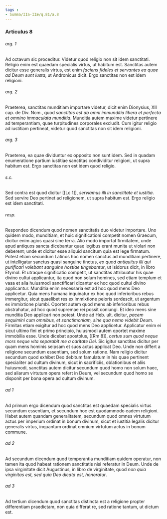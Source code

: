 ```yaml
---
tags : 
- Summa/IIa-IIæ/q.81/a.8
---
```


### Articulus 8

###### arg. 1
Ad octavum sic proceditur. Videtur quod religio non sit idem sanctitati. Religio enim est quaedam specialis virtus, ut habitum est. Sanctitas autem dicitur esse generalis virtus, est enim *faciens fideles et servantes ea quae ad Deum sunt iusta*, ut Andronicus dicit. Ergo sanctitas non est idem religioni.

###### arg. 2
Praeterea, sanctitas munditiam importare videtur, dicit enim Dionysius, XII cap. de Div. Nom., quod *sanctitas est ab omni immunditia libera et perfecta et omnino immaculata munditia*. Munditia autem maxime videtur pertinere ad temperantiam, quae turpitudines corporales excludit. Cum igitur religio ad iustitiam pertineat, videtur quod sanctitas non sit idem religioni.

###### arg. 3
Praeterea, ea quae dividuntur ex opposito non sunt idem. Sed in quadam enumeratione partium iustitiae sanctitas condividitur religioni, ut supra habitum est. Ergo sanctitas non est idem quod religio.

###### s.c.
Sed contra est quod dicitur [[Lc 1]], *serviamus illi in sanctitate et iustitia*. Sed servire Deo pertinet ad religionem, ut supra habitum est. Ergo religio est idem sanctitati.

###### resp.
Respondeo dicendum quod nomen sanctitatis duo videtur importare. Uno quidem modo, munditiam, et huic significationi competit nomen Graecum, dicitur enim agios quasi sine terra. Alio modo importat firmitatem, unde apud antiquos sancta dicebantur quae legibus erant munita ut violari non deberent; unde et dicitur esse aliquid sancitum quia est lege firmatum. Potest etiam secundum Latinos hoc nomen sanctus ad munditiam pertinere, ut intelligatur sanctus quasi sanguine tinctus, *eo quod antiquitus illi qui purificari volebant sanguine hostiae tingebantur*, ut Isidorus dicit, in libro Etymol. Et utraque significatio competit, ut sanctitas attribuatur his quae divino cultui applicantur, ita quod non solum homines, sed etiam templum et vasa et alia huiusmodi sanctificari dicantur ex hoc quod cultui divino applicantur. Munditia enim necessaria est ad hoc quod mens Deo applicetur. Quia mens humana inquinatur ex hoc quod inferioribus rebus immergitur, sicut quaelibet res ex immixtione peioris sordescit, ut argentum ex immixtione plumbi. Oportet autem quod mens ab inferioribus rebus abstrahatur, ad hoc quod supremae rei possit coniungi. Et ideo mens sine munditia Deo applicari non potest. Unde ad Heb. ult. dicitur, *pacem sequimini cum omnibus, et sanctimoniam, sine qua nemo videbit Deum*. Firmitas etiam exigitur ad hoc quod mens Deo applicetur. Applicatur enim ei sicut ultimo fini et primo principio, huiusmodi autem oportet maxime immobilia esse. Unde dicebat apostolus, [[Rm 8]], *certus sum quod neque mors neque vita separabit me a caritate Dei*. Sic igitur sanctitas dicitur per quam mens hominis seipsam et suos actus applicat Deo. Unde non differt a religione secundum essentiam, sed solum ratione. Nam religio dicitur secundum quod exhibet Deo debitum famulatum in his quae pertinent specialiter ad cultum divinum, sicut in sacrificiis, oblationibus et aliis huiusmodi, sanctitas autem dicitur secundum quod homo non solum haec, sed aliarum virtutum opera refert in Deum, vel secundum quod homo se disponit per bona opera ad cultum divinum.

###### ad 1
Ad primum ergo dicendum quod sanctitas est quaedam specialis virtus secundum essentiam, et secundum hoc est quodammodo eadem religioni. Habet autem quandam generalitatem, secundum quod omnes virtutum actus per imperium ordinat in bonum divinum, sicut et iustitia legalis dicitur generalis virtus, inquantum ordinat omnium virtutum actus in bonum commune.

###### ad 2
Ad secundum dicendum quod temperantia munditiam quidem operatur, non tamen ita quod habeat rationem sanctitatis nisi referatur in Deum. Unde de ipsa virginitate dicit Augustinus, in libro de virginitate, quod *non quia virginitas est, sed quia Deo dicata est, honoratur*.

###### ad 3
Ad tertium dicendum quod sanctitas distincta est a religione propter differentiam praedictam, non quia differat re, sed ratione tantum, ut dictum est.

